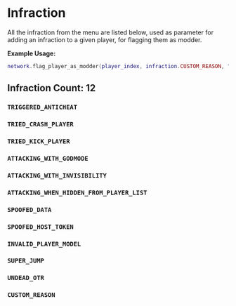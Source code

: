 # Infraction

All the infraction from the menu are listed below, used as parameter for adding an infraction to a given player, for flagging them as modder.

**Example Usage:**
```lua
network.flag_player_as_modder(player_index, infraction.CUSTOM_REASON, "My custom reason on why the player is flagged as a modder")
```

## Infraction Count: 12

### `TRIGGERED_ANTICHEAT`
### `TRIED_CRASH_PLAYER`
### `TRIED_KICK_PLAYER`
### `ATTACKING_WITH_GODMODE`
### `ATTACKING_WITH_INVISIBILITY`
### `ATTACKING_WHEN_HIDDEN_FROM_PLAYER_LIST`
### `SPOOFED_DATA`
### `SPOOFED_HOST_TOKEN`
### `INVALID_PLAYER_MODEL`
### `SUPER_JUMP`
### `UNDEAD_OTR`
### `CUSTOM_REASON`
